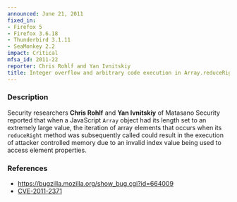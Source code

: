 ```yaml
---
announced: June 21, 2011
fixed_in:
- Firefox 5
- Firefox 3.6.18
- Thunderbird 3.1.11
- SeaMonkey 2.2
impact: Critical
mfsa_id: 2011-22
reporter: Chris Rohlf and Yan Ivnitskiy
title: Integer overflow and arbitrary code execution in Array.reduceRight()
---
```


<h3>Description</h3>

<p>Security researchers <strong>Chris Rohlf</strong> and <strong>Yan
Ivnitskiy</strong> of Matasano Security reported that when a
JavaScript <code>Array</code> object had its length set to an
extremely large value, the iteration of array elements that occurs
when its <code>reduceRight</code> method was subsequently called could
result in the execution of attacker controlled memory due to an
invalid index value being used to access element properties.</p>

<h3>References</h3>

<ul>
  <li><a href="https://bugzilla.mozilla.org/show_bug.cgi?id=664009">https://bugzilla.mozilla.org/show_bug.cgi?id=664009</a></li>
  <li><a class="ex-ref" href="http://cve.mitre.org/cgi-bin/cvename.cgi?name=CVE-2011-2371">CVE-2011-2371</a></li>
</ul>




